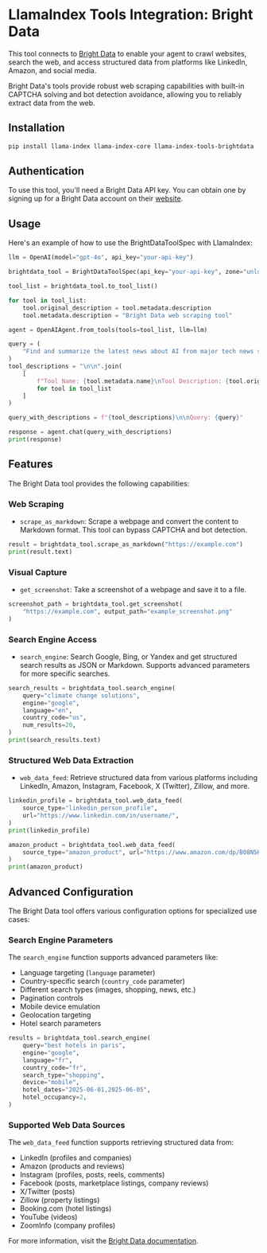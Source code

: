 # LlamaIndex Tools Integration: Bright Data

This tool connects to [Bright Data](https://brightdata.com/) to enable your agent to crawl websites, search the web, and access structured data from platforms like LinkedIn, Amazon, and social media.

Bright Data's tools provide robust web scraping capabilities with built-in CAPTCHA solving and bot detection avoidance, allowing you to reliably extract data from the web.

## Installation

```bash
pip install llama-index llama-index-core llama-index-tools-brightdata
```

## Authentication

To use this tool, you'll need a Bright Data API key. You can obtain one by signing up for a Bright Data account on their [website](https://brightdata.com/).

## Usage

Here's an example of how to use the BrightDataToolSpec with LlamaIndex:

```python
llm = OpenAI(model="gpt-4o", api_key="your-api-key")

brightdata_tool = BrightDataToolSpec(api_key="your-api-key", zone="unlocker")

tool_list = brightdata_tool.to_tool_list()

for tool in tool_list:
    tool.original_description = tool.metadata.description
    tool.metadata.description = "Bright Data web scraping tool"

agent = OpenAIAgent.from_tools(tools=tool_list, llm=llm)

query = (
    "Find and summarize the latest news about AI from major tech news sites"
)
tool_descriptions = "\n\n".join(
    [
        f"Tool Name: {tool.metadata.name}\nTool Description: {tool.original_description}"
        for tool in tool_list
    ]
)

query_with_descriptions = f"{tool_descriptions}\n\nQuery: {query}"

response = agent.chat(query_with_descriptions)
print(response)
```

## Features

The Bright Data tool provides the following capabilities:

### Web Scraping

- `scrape_as_markdown`: Scrape a webpage and convert the content to Markdown format. This tool can bypass CAPTCHA and bot detection.

```python
result = brightdata_tool.scrape_as_markdown("https://example.com")
print(result.text)
```

### Visual Capture

- `get_screenshot`: Take a screenshot of a webpage and save it to a file.

```python
screenshot_path = brightdata_tool.get_screenshot(
    "https://example.com", output_path="example_screenshot.png"
)
```

### Search Engine Access

- `search_engine`: Search Google, Bing, or Yandex and get structured search results as JSON or Markdown. Supports advanced parameters for more specific searches.

```python
search_results = brightdata_tool.search_engine(
    query="climate change solutions",
    engine="google",
    language="en",
    country_code="us",
    num_results=20,
)
print(search_results.text)
```

### Structured Web Data Extraction

- `web_data_feed`: Retrieve structured data from various platforms including LinkedIn, Amazon, Instagram, Facebook, X (Twitter), Zillow, and more.

```python
linkedin_profile = brightdata_tool.web_data_feed(
    source_type="linkedin_person_profile",
    url="https://www.linkedin.com/in/username/",
)
print(linkedin_profile)

amazon_product = brightdata_tool.web_data_feed(
    source_type="amazon_product", url="https://www.amazon.com/dp/B08N5KWB9H"
)
print(amazon_product)
```

## Advanced Configuration

The Bright Data tool offers various configuration options for specialized use cases:

### Search Engine Parameters

The `search_engine` function supports advanced parameters like:

- Language targeting (`language` parameter)
- Country-specific search (`country_code` parameter)
- Different search types (images, shopping, news, etc.)
- Pagination controls
- Mobile device emulation
- Geolocation targeting
- Hotel search parameters

```python
results = brightdata_tool.search_engine(
    query="best hotels in paris",
    engine="google",
    language="fr",
    country_code="fr",
    search_type="shopping",
    device="mobile",
    hotel_dates="2025-06-01,2025-06-05",
    hotel_occupancy=2,
)
```

### Supported Web Data Sources

The `web_data_feed` function supports retrieving structured data from:

- LinkedIn (profiles and companies)
- Amazon (products and reviews)
- Instagram (profiles, posts, reels, comments)
- Facebook (posts, marketplace listings, company reviews)
- X/Twitter (posts)
- Zillow (property listings)
- Booking.com (hotel listings)
- YouTube (videos)
- ZoomInfo (company profiles)

For more information, visit the [Bright Data documentation](https://docs.brightdata.com/).
